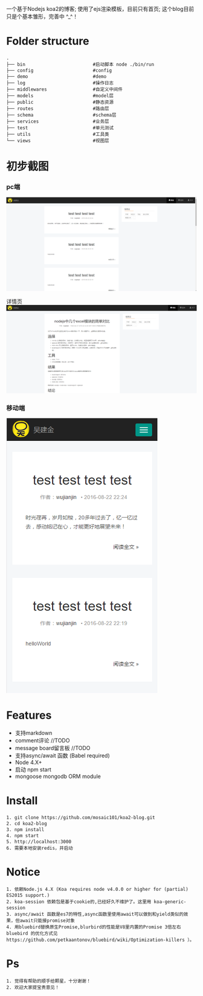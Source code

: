 一个基于Nodejs koa2的博客;
使用了ejs渲染模板，目前只有首页;
这个blog目前只是个基本雏形，完善中 ^_^！


Folder structure
=====

```
.
├── bin                         #启动脚本 node ./bin/run
├── config                      #config
├── demo                        #demo
├── log                         #操作日志
├── middlewares                 #自定义中间件
├── models                      #model层
├── public                      #静态资源
├── routes                      #路由层
├── schema                      #schema层
├── services                    #业务层
├── test                        #单元测试
├── utils                       #工具类
└── views                       #视图层

```
初步截图
=====

### pc端
![blog_pc](./public/images/blog_pc.png)

详情页
![topic_detail](./public/images/topic_detail.png)

### 移动端
![blog_pc](./public/images/blog_mobile.png)

Features
=====
* 支持markdown
* comment评论            //TODO
* message board留言板    //TODO
* 支持async/await 函数 (Babel required)
* Node 4.X+
* 启动 npm start
* mongoose mongodb ORM module

Install
=====
    1. git clone https://github.com/mosaic101/koa2-blog.git
    2. cd koa2-blog
    3. npm install
    4. npm start
    5. http://localhost:3000
    6. 需要本地安装redis，并启动

Notice
=====
    1. 依赖Node.js 4.X (Koa requires node v4.0.0 or higher for (partial) ES2015 support.)
    2. koa-session 依赖包是基于cookie的,已经好久不维护了。这里用 koa-generic-session
    3. async/await 函数是es7的特性,async函数里使用await可以做到和yield类似的效果，但await只能接promise对象
    4. 用bluebird替换原生Promise,blurbird的性能是V8里内置的Promise 3倍左右bluebird 的优化方式见 https://github.com/petkaantonov/bluebird/wiki/Optimization-killers ）。

Ps
=====
    1. 觉得有帮助的顺手给颗星，十分谢谢！
    2. 欢迎大家提宝贵意见！

